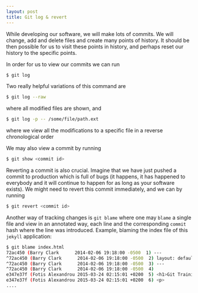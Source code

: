 ```yaml
---
layout: post
title: Git log & revert
---
```


While developing our software, we will make lots of commits. We will change, add and delete files and create many points of history. It should be then possible for us to visit these points in history, and perhaps reset our history to the specific points.

In order for us to view our commits we can run

```bash
$ git log
```

Two really helpful variations of this command are

```bash
$ git log --raw
```

where all modified files are shown, and

```bash
$ git log -p -- /some/file/path.ext
```

where we view all the modifications to a specific file in a reverse chronological order

We may also view a commit by running

```bash
$ git show <commit id>
```

Reverting a commit is also crucial. Imagine that we have just pushed a commit to production which is full of bugs (it happens, it has happened to everybody and it will continue to happen for as long as your software exists). We might need to revert this commit immediately, and we can by running

```bash
$ git revert <commit id>
```

Another way of tracking changes is `git blame` where one may `blame` a single file and view in an annotated way, each line and the corresponding `commit` hash where the line was introduced. Example, blaming the index file of this `jekyll` application:

```bash
$ git blame index.html
72ac450 (Barry Clark      2014-02-06 19:18:00 -0500  1) ---
^72ac450 (Barry Clark      2014-02-06 19:18:00 -0500  2) layout: default
^72ac450 (Barry Clark      2014-02-06 19:18:00 -0500  3) ---
^72ac450 (Barry Clark      2014-02-06 19:18:00 -0500  4)
e347e37f (Fotis Alexandrou 2015-03-24 02:15:01 +0200  5) <h1>Git Training</h1>
e347e37f (Fotis Alexandrou 2015-03-24 02:15:01 +0200  6) <p>
....
```
